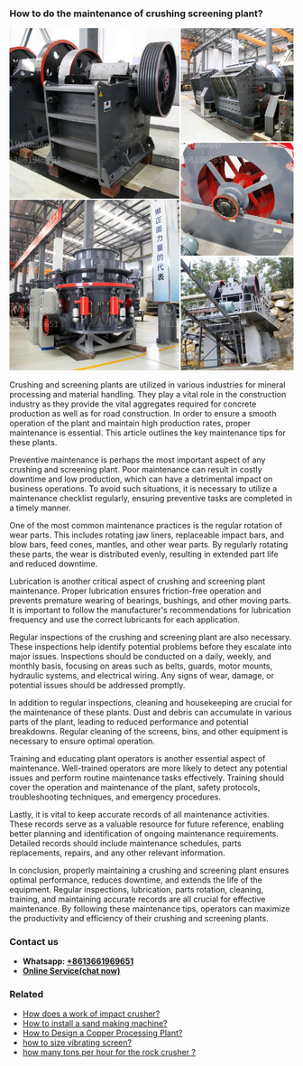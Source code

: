 <h3>How to do the maintenance of crushing screening plant?</h3><img src='1701745230.jpg' alt=''><p>Crushing and screening plants are utilized in various industries for mineral processing and material handling. They play a vital role in the construction industry as they provide the vital aggregates required for concrete production as well as for road construction. In order to ensure a smooth operation of the plant and maintain high production rates, proper maintenance is essential. This article outlines the key maintenance tips for these plants.</p><p>Preventive maintenance is perhaps the most important aspect of any crushing and screening plant. Poor maintenance can result in costly downtime and low production, which can have a detrimental impact on business operations. To avoid such situations, it is necessary to utilize a maintenance checklist regularly, ensuring preventive tasks are completed in a timely manner.</p><p>One of the most common maintenance practices is the regular rotation of wear parts. This includes rotating jaw liners, replaceable impact bars, and blow bars, feed cones, mantles, and other wear parts. By regularly rotating these parts, the wear is distributed evenly, resulting in extended part life and reduced downtime.</p><p>Lubrication is another critical aspect of crushing and screening plant maintenance. Proper lubrication ensures friction-free operation and prevents premature wearing of bearings, bushings, and other moving parts. It is important to follow the manufacturer's recommendations for lubrication frequency and use the correct lubricants for each application.</p><p>Regular inspections of the crushing and screening plant are also necessary. These inspections help identify potential problems before they escalate into major issues. Inspections should be conducted on a daily, weekly, and monthly basis, focusing on areas such as belts, guards, motor mounts, hydraulic systems, and electrical wiring. Any signs of wear, damage, or potential issues should be addressed promptly.</p><p>In addition to regular inspections, cleaning and housekeeping are crucial for the maintenance of these plants. Dust and debris can accumulate in various parts of the plant, leading to reduced performance and potential breakdowns. Regular cleaning of the screens, bins, and other equipment is necessary to ensure optimal operation.</p><p>Training and educating plant operators is another essential aspect of maintenance. Well-trained operators are more likely to detect any potential issues and perform routine maintenance tasks effectively. Training should cover the operation and maintenance of the plant, safety protocols, troubleshooting techniques, and emergency procedures.</p><p>Lastly, it is vital to keep accurate records of all maintenance activities. These records serve as a valuable resource for future reference, enabling better planning and identification of ongoing maintenance requirements. Detailed records should include maintenance schedules, parts replacements, repairs, and any other relevant information.</p><p>In conclusion, properly maintaining a crushing and screening plant ensures optimal performance, reduces downtime, and extends the life of the equipment. Regular inspections, lubrication, parts rotation, cleaning, training, and maintaining accurate records are all crucial for effective maintenance. By following these maintenance tips, operators can maximize the productivity and efficiency of their crushing and screening plants.</p><h3>Contact us</h3><ul><li><strong>Whatsapp:&nbsp;<a href="https://wa.me/8613661969651">+8613661969651</a></strong></li><li><a href="https://swt.shibang-china.com/?git&amp;zhl&amp;How to do the maintenance of crushing screening plant"><strong>Online Service(chat now)</strong></a></li></ul><h3>Related</h3><ul><li><a href='How does a work of impact crusher.md'>How does a work of impact crusher?</a></li><li><a href='How to install a sand making machine.md'>How to install a sand making machine?</a></li><li><a href='How to Design a Copper Processing Plant.md'>How to Design a Copper Processing Plant?</a></li><li><a href='how to size vibrating screen.md'>how to size vibrating screen?</a></li><li><a href='how many tons per hour for the rock crusher .md'>how many tons per hour for the rock crusher ?</a></li></ul>